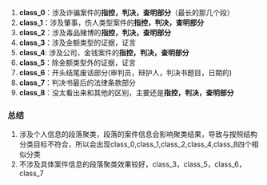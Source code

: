 1. **class_0**：涉及诈骗案件的**指控，判决，查明部分**（最长的那几个段）
2. **class_1**：涉及肇事，伤人类型案件的**指控，判决，查明部分**
3. **class_2**：涉及毒品赌博的**指控，判决，查明部分**
4. **class_3**：涉及金额类型的证据，证言
5. **class_4**:  涉及公司，金钱案件的**指控，判决，查明部分**
6. **class_5**：除金额类型外的证据，证言
7. **class_6**：开头结尾废话部分(审判员，辩护人，判决书题目，日期的)
8. **class_7**：判决书最后的法律条款部分
9. **class_8**：没太看出来和其他的区别，主要还是**指控，判决，查明部分**

### 总结

1. 涉及个人信息的段落聚类，段落的案件信息会影响聚类结果，导致与按照结构分类目标不符合，所以会出现class_0,class_1,class_2,class_4,class_8四个相似分类
2. 不涉及具体案件信息的段落聚类效果较好，class_3，class_5，class_6，class_7

